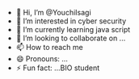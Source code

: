- 👋 Hi, I’m @YouchiIsagi
- 👀 I’m interested in cyber security
- 🌱 I’m currently learning java script
- 💞️ I’m looking to collaborate on ...
- 📫 How to reach me 
- 😄 Pronouns: ...
- ⚡ Fun fact: ...BIO student
  

<!---
YouchiIsagi/YouchiIsagi is a ✨ special ✨ repository because its `README.md` (this file) appears on your GitHub profile.
You can click the Preview link to take a look at your changes.
--->

